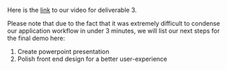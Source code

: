 Here is the [link](https://drive.google.com/file/d/1bhMPcVjG80HsO6fEV0wk9BGMgvkb55F1/view?usp=sharing) to our video for deliverable 3.

Please note that due to the fact that it was extremely difficult to condense our application workflow in under 3 minutes,
we will list our next steps for the final demo here:
1. Create powerpoint presentation
2. Polish front end design for a better user-experience
